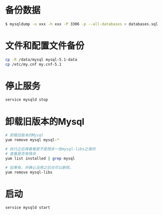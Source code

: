 

# 备份数据

```bash
$ mysqldump -u xxx -h xxx -P 3306 -p --all-databases > databases.sql  
```

# 文件和配置文件备份

```bash
cp -R /data/mysql mysql-5.1-data  
cp /etc/my.cnf my.cnf-5.1  
```

# 停止服务

```bash
service mysqld stop
```


# 卸载旧版本的Mysql

```bash 
# 卸载旧版本的Mysql
yum remove mysql mysql-*  

# 执行之后再看看是不是残余一些mysql-libs之类的
# 查看是否有残余
yum list installed | grep mysql  

# 如果有，并确认没用之后也可以删除。
yum remove mysql-libs  
```



# 启动

```bash 
service mysqld start
```